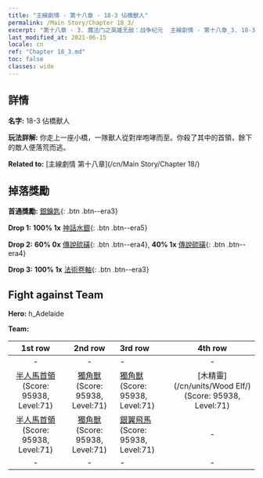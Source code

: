 ```yaml
---
title: "主線劇情 - 第十八章 - 18-3 佔橋獸人"
permalink: /Main Story/Chapter 18_3/
excerpt: "第十八章 - 3. 魔法门之英雄无敌：战争纪元  主線劇情 - 第十八章_3. 18-3 佔橋獸人"
last_modified_at: 2021-06-15
locale: cn
ref: "Chapter 18_3.md"
toc: false
classes: wide
---
```


## 詳情

 **名字:** 18-3 佔橋獸人

 **玩法詳解:** 你走上一座小橋，一隊獸人從對岸咆哮而至。你殺了其中的首領，餘下的敵人便落荒而逃。

 **Related to:** [主線劇情 第十八章](/cn/Main Story/Chapter 18/)

## 掉落獎勵

 **首通獎勵:** [銀鑰匙](/cn/Items/con_693/){: .btn .btn--era3}

 **Drop 1:** **100% 1x** [神話水銀](/cn/Items/mat_63/){: .btn .btn--era5}

 **Drop 2:** **60% 0x** [傳說硫磺](/cn/Items/mat_57/){: .btn .btn--era4}, **40% 1x** [傳說硫磺](/cn/Items/mat_57/){: .btn .btn--era4}

 **Drop 3:** **100% 1x** [法術卷軸](/cn/Items/con_694/){: .btn .btn--era3}


## Fight against Team
 **Hero:** h_Adelaide

 **Team:**


  | 1st row | 2nd row | 3rd row | 4th row |
  |:----:|:----:|:----|:----:|
  | - | - | - | - |
  | [半人馬首領](/cn/units/Centaur/) (Score: 95938, Level:71)  | [獨角獸](/cn/units/Unicorn/) (Score: 95938, Level:71)  | [獨角獸](/cn/units/Unicorn/) (Score: 95938, Level:71)  | [木精靈](/cn/units/Wood Elf/) (Score: 95938, Level:71)  |
  | [半人馬首領](/cn/units/Centaur/) (Score: 95938, Level:71)  | [獨角獸](/cn/units/Unicorn/) (Score: 95938, Level:71)  | [銀翼飛馬](/cn/units/Pegasus/) (Score: 95938, Level:71)  | - |
  | - | - | - | - |


